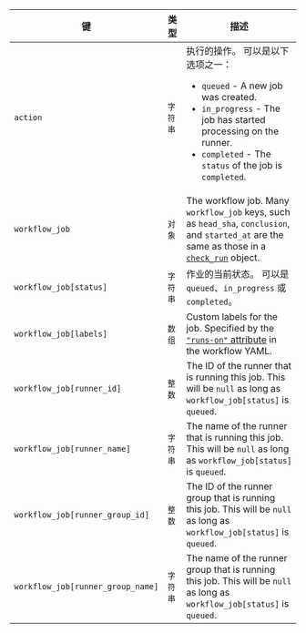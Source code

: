 | 键                                 | 类型    | 描述                                                                                                                                                                 |
| --------------------------------- | ----- | ------------------------------------------------------------------------------------------------------------------------------------------------------------------ |
| `action`                          | `字符串` | 执行的操作。 可以是以下选项之一： <ul><li> `queued` - A new job was created.</li><li> `in_progress` - The job has started processing on the runner.</li><li> `completed` - The `status` of the job is `completed`.</li></ul>                                                                                                                         |
| `workflow_job`                    | `对象`  | The workflow job. Many `workflow_job` keys, such as `head_sha`, `conclusion`, and `started_at` are the same as those in a [`check_run`](#check_run) object.        |
| `workflow_job[status]`            | `字符串` | 作业的当前状态。 可以是 `queued`、`in_progress` 或 `completed`。                                                                                                                 |
| `workflow_job[labels]`            | `数组`  | Custom labels for the job. Specified by the [`"runs-on"` attribute](/actions/reference/workflow-syntax-for-github-actions#jobsjob_idruns-on) in the workflow YAML. |
| `workflow_job[runner_id]`         | `整数`  | The ID of the runner that is running this job. This will be `null` as long as `workflow_job[status]` is `queued`.                                                  |
| `workflow_job[runner_name]`       | `字符串` | The name of the runner that is running this job. This will be `null` as long as `workflow_job[status]` is `queued`.                                                |
| `workflow_job[runner_group_id]`   | `整数`  | The ID of the runner group that is running this job. This will be `null` as long as `workflow_job[status]` is `queued`.                                            |
| `workflow_job[runner_group_name]` | `字符串` | The name of the runner group that is running this job. This will be `null` as long as `workflow_job[status]` is `queued`.                                          |
